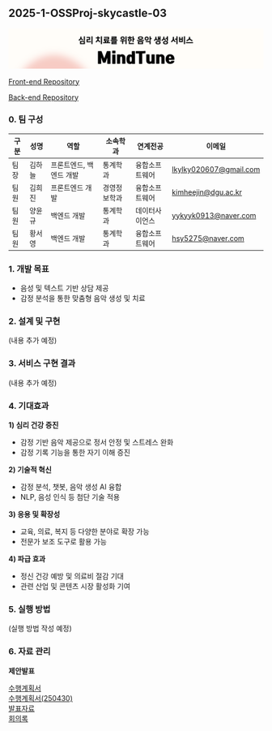 ## 2025-1-OSSProj-skycastle-03
![MindTune Intro](./Src/img/Project_Intro.png)

[Front-end Repository](https://github.com/CSID-DGU/2025-1-OSSProj-skycastle-03-Front.git)

[Back-end Repository](https://github.com/CSID-DGU/2025-1-OSSProj-skycastle-03-Back.git)


### 0. 팀 구성

| 구분 | 성명   | 역할                | 소속학과      | 연계전공        | 이메일 |
|------|--------|---------------------|---------------|-----------------|--------|
| 팀장 | 김하늘 | 프론트엔드, 백엔드 개발 | 통계학과      | 융합소프트웨어   | [lkylky020607@gmail.com](mailto:lkylky020607@gmail.com) |
| 팀원 | 김희진 | 프론트엔드 개발        | 경영정보학과   | 융합소프트웨어   | [kimheejin@dgu.ac.kr](mailto:kimheejin@dgu.ac.kr) |
| 팀원 | 양윤규 | 백엔드 개발           | 통계학과      | 데이터사이언스   | [yykyyk0913@naver.com](mailto:yykyyk0913@naver.com) |
| 팀원 | 황서영 | 백엔드 개발           | 통계학과      | 융합소프트웨어   | [hsy5275@naver.com](mailto:hsy5275@naver.com) |

### 1. 개발 목표

- 음성 및 텍스트 기반 상담 제공  
- 감정 분석을 통한 맞춤형 음악 생성 및 치료

### 2. 설계 및 구현

(내용 추가 예정)

### 3. 서비스 구현 결과

(내용 추가 예정)

### 4. 기대효과

**1) 심리 건강 증진**
- 감정 기반 음악 제공으로 정서 안정 및 스트레스 완화  
- 감정 기록 기능을 통한 자기 이해 증진  

**2) 기술적 혁신**
- 감정 분석, 챗봇, 음악 생성 AI 융합  
- NLP, 음성 인식 등 첨단 기술 적용  

**3) 응용 및 확장성**
- 교육, 의료, 복지 등 다양한 분야로 확장 가능  
- 전문가 보조 도구로 활용 가능  

**4) 파급 효과**
- 정신 건강 예방 및 의료비 절감 기대  
- 관련 산업 및 콘텐츠 시장 활성화 기여

### 5. 실행 방법

(실행 방법 작성 예정)

### 6. 자료 관리

**제안발표**

[수행계획서](./Doc/1_1_OSSProj_03_SkyCastle_수행계획서.pdf)  
[수행계획서(250430)](./Doc/1_1_OSSProj_03_SkyCastle_수행계획서(250430).pdf)  
[발표자료](./Doc/1_2_OSSProj_03_SkyCastle_수행계획발표자료.pdf)  
[회의록](./Doc/1_3_OSSProj_03_SkyCastle_회의록.pdf)
